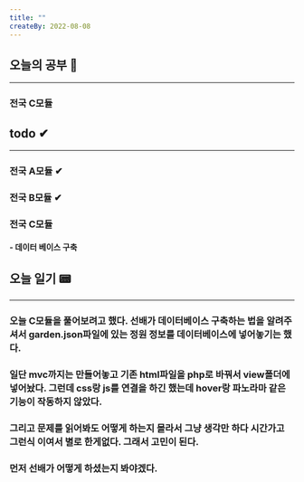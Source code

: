 ```yaml
---
title: ""
createBy: 2022-08-08
---
```

## 오늘의 공부 🎉
---
### 전국 C모듈

## todo ✔
---
### 전국 A모듈 ✔
### 전국 B모듈 ✔
### 전국 C모듈
#### - 데이터 베이스 구축

## 오늘 일기 📟
---
### 오늘 C모듈을 풀어보려고 했다. 선배가 데이터베이스 구축하는 법을 알려주셔서 garden.json파일에 있는 정원 정보를 데이터베이스에 넣어놓기는 했다.
### 일단 mvc까지는 만들어놓고 기존 html파일을 php로 바꿔서 view폴더에 넣어놨다. 그런데 css랑 js를 연결을 하긴 했는데 hover랑 파노라마 같은 기능이 작동하지 않았다.
### 그리고 문제를 읽어봐도 어떻게 하는지 몰라서 그냥 생각만 하다 시간가고 그런식 이여서 별로 한게없다. 그래서 고민이 된다.
### 먼저 선배가 어떻게 하셨는지 봐야겠다.